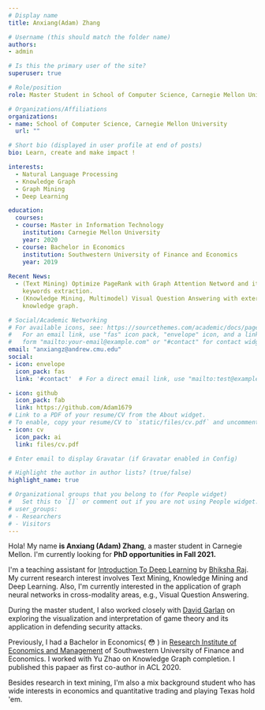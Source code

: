 ```yaml
---
# Display name
title: Anxiang(Adam) Zhang

# Username (this should match the folder name)
authors:
- admin

# Is this the primary user of the site?
superuser: true

# Role/position
role: Master Student in School of Computer Science, Carnegie Mellon University.

# Organizations/Affiliations
organizations:
- name: School of Computer Science, Carnegie Mellon University
  url: ""

# Short bio (displayed in user profile at end of posts)
bio: Learn, create and make impact !

interests:
  - Natural Language Processing
  - Knowledge Graph
  - Graph Mining
  - Deep Learning

education:
  courses:
  - course: Master in Information Technology
    institution: Carnegie Mellon University
    year: 2020
  - course: Bachelor in Economics
    institution: Southwestern University of Finance and Economics
    year: 2019
  
Recent News:
  - (Text Mining) Optimize PageRank with Graph Attention Netword and it's application in
    keywords extraction.
  - (Knowledge Mining, Multimodel) Visual Question Answering with external
    knowledge graph.

# Social/Academic Networking
# For available icons, see: https://sourcethemes.com/academic/docs/page-builder/#icons
#   For an email link, use "fas" icon pack, "envelope" icon, and a link in the
#   form "mailto:your-email@example.com" or "#contact" for contact widget.
email: "anxiangz@andrew.cmu.edu"
social:
- icon: envelope
  icon_pack: fas
  link: '#contact'  # For a direct email link, use "mailto:test@example.org".

- icon: github
  icon_pack: fab
  link: https://github.com/Adam1679
# Link to a PDF of your resume/CV from the About widget.
# To enable, copy your resume/CV to `static/files/cv.pdf` and uncomment the lines below.
- icon: cv
  icon_pack: ai
  link: files/cv.pdf

# Enter email to display Gravatar (if Gravatar enabled in Config)

# Highlight the author in author lists? (true/false)
highlight_name: true

# Organizational groups that you belong to (for People widget)
#   Set this to `[]` or comment out if you are not using People widget.
# user_groups:
# - Researchers
# - Visitors
---
```


Hola! My name **is Anxiang (Adam) Zhang**, a master student in Carnegie Mellon.
I'm currently looking for **PhD opportunities in Fall 2021.**

I'm a teaching assistant for [Introduction To Deep Learning](https://deeplearning.cs.cmu.edu/F20/index.html) by [Bhiksha Raj](http://mlsp.cs.cmu.edu/people/bhiksha/). My current research interest involves Text Mining, Knowledge Mining and Deep Learning. Also, I'm currently interested in the application of graph neural networks in cross-modality areas, e.g., Visual Question Answering. 

During the master student, I also worked closely with [David Garlan](https://www.cs.cmu.edu/~garlan/) on exploring the visualization and interpretation of game theory and its application in defending security attacks.

Previously, I had a Bachelor in Economics( :flushed: ) in [Research Institute of Economics and Management](https://e.swufe.edu.cn/RESEARCH.htm) of Southwestern University of Finance and Economics. I worked with Yu Zhao on Knowledge Graph completion. I published this papaer as first co-author in ACL 2020. 

Besides research in text mining, I'm also a mix background student who has wide interests in economics and quantitative trading and playing Texas hold 'em.
